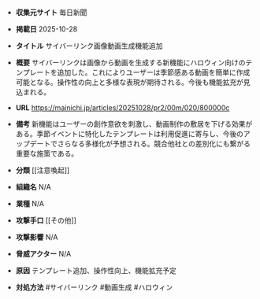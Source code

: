 - **収集元サイト**
毎日新聞

- **掲載日**
2025-10-28

- **タイトル**
サイバーリンク画像動画生成機能追加

- **概要**
サイバーリンクは画像から動画を生成する新機能にハロウィン向けのテンプレートを追加した。これによりユーザーは季節感ある動画を簡単に作成可能となる。操作性の向上と多様な表現が期待される。今後も機能拡充が見込まれる。

- **URL**
https://mainichi.jp/articles/20251028/pr2/00m/020/800000c

- **備考**
新機能はユーザーの創作意欲を刺激し、動画制作の敷居を下げる効果がある。季節イベントに特化したテンプレートは利用促進に寄与し、今後のアップデートでさらなる多様化が予想される。競合他社との差別化にも繋がる重要な施策である。

- **分類**
[[注意喚起]]

- **組織名**
N/A

- **業種**
N/A

- **攻撃手口**
[[その他]]

- **攻撃影響**
N/A

- **脅威アクター**
N/A

- **原因**
テンプレート追加、操作性向上、機能拡充予定

- **対処方法**
#サイバーリンク #動画生成 #ハロウィン
